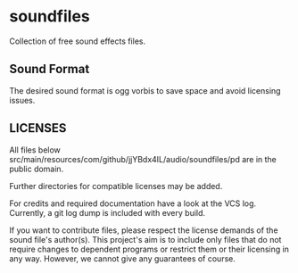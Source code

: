 # soundfiles

Collection of free sound effects files.

## Sound Format

The desired sound format is ogg vorbis to save space and avoid licensing issues.

## LICENSES

All files below src/main/resources/com/github/jjYBdx4IL/audio/soundfiles/pd are in the public domain.

Further directories for compatible licenses may be added.

For credits and required documentation have a look at the VCS log. Currently, a git log dump is included with
every build.

If you want to contribute files, please respect the license demands of the sound file's author(s). This project's aim
is to include only files that do not require changes to dependent programs or restrict them or their licensing in any
way. However, we cannot give any guarantees of course. 
